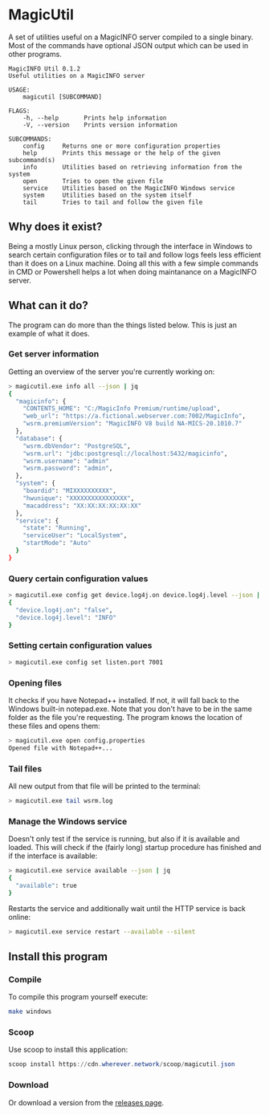 # MagicUtil

A set of utilities useful on a MagicINFO server compiled to a single binary. Most of the commands have optional JSON output which can be used in other programs.

```
MagicINFO Util 0.1.2
Useful utilities on a MagicINFO server

USAGE:
    magicutil [SUBCOMMAND]

FLAGS:
    -h, --help       Prints help information
    -V, --version    Prints version information

SUBCOMMANDS:
    config     Returns one or more configuration properties
    help       Prints this message or the help of the given subcommand(s)
    info       Utilities based on retrieving information from the system
    open       Tries to open the given file
    service    Utilities based on the MagicINFO Windows service
    system     Utilities based on the system itself
    tail       Tries to tail and follow the given file

```
## Why does it exist?
Being a mostly Linux person, clicking through the interface in Windows to search certain configuration files or to tail and follow logs feels less efficient than it does on a Linux machine. Doing all this with a few simple commands in CMD or Powershell helps a lot when doing maintanance on a MagicINFO server.

## What can it do?
The program can do more than the things listed below. This is just an example of what it does.

### Get server information
Getting an overview of the server you're currently working on:
```bash
> magicutil.exe info all --json | jq
{
  "magicinfo": {
    "CONTENTS_HOME": "C:/MagicInfo Premium/runtime/upload",
    "web_url": "https://a.fictional.webserver.com:7002/MagicInfo",
    "wsrm.premiumVersion": "MagicINFO V8 build NA-MICS-20.1010.7"
  },
  "database": {
    "wsrm.dbVendor": "PostgreSQL",
    "wsrm.url": "jdbc:postgresql://localhost:5432/magicinfo",
    "wsrm.username": "admin"
    "wsrm.password": "admin",
  },
  "system": {
    "boardid": "MIXXXXXXXXXX",
    "hwunique": "XXXXXXXXXXXXXXXX",
    "macaddress": "XX:XX:XX:XX:XX:XX"
  },
  "service": {
    "state": "Running",
    "serviceUser": "LocalSystem",
    "startMode": "Auto"
  }
}
```

### Query certain configuration values
```bash
> magicutil.exe config get device.log4j.on device.log4j.level --json | jq
{
  "device.log4j.on": "false",
  "device.log4j.level": "INFO"
}
```

### Setting certain configuration values
```bash
> magicutil.exe config set listen.port 7001
```

### Opening files
It checks if you have Notepad++ installed. If not, it will fall back to the Windows built-in notepad.exe. Note that you don't have to be in the same folder as the file you're requesting. The program knows the location of these files and opens them:
```bash
> magicutil.exe open config.properties
Opened file with Notepad++...
```

### Tail files
All new output from that file will be printed to the terminal:
```bash
> magicutil.exe tail wsrm.log
```

### Manage the Windows service
Doesn't only test if the service is running, but also if it is available and loaded. This will check if the (fairly long) startup procedure has finished and if the interface is available:
```bash
> magicutil.exe service available --json | jq
{
  "available": true
}
```

Restarts the service and additionally wait until the HTTP service is back online:
```bash
> magicutil.exe service restart --available --silent
```

## Install this program

### Compile
To compile this program yourself execute:
```bash
make windows
```

### Scoop
Use scoop to install this application:
```powershell
scoop install https://cdn.wherever.network/scoop/magicutil.json
```
### Download

Or download a version from the [releases page](https://github.com/marknijboer/MagicUtil/releases).